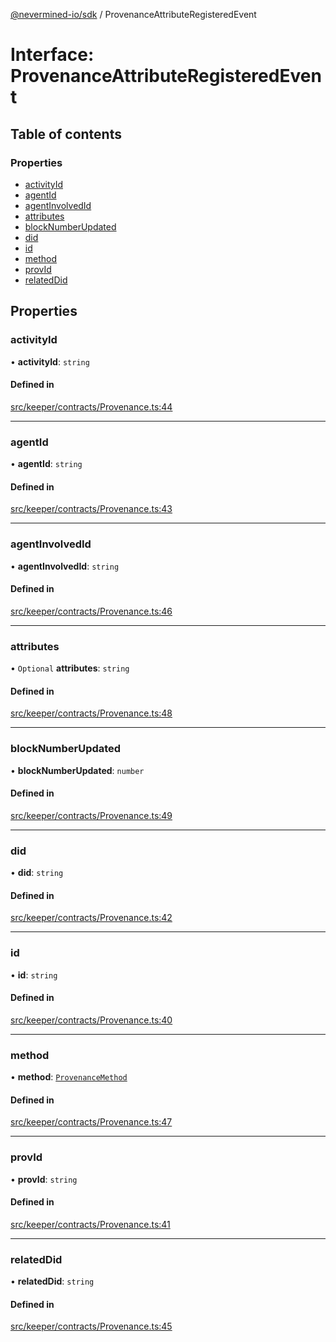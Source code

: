 [@nevermined-io/sdk](../code-reference.md) / ProvenanceAttributeRegisteredEvent

# Interface: ProvenanceAttributeRegisteredEvent

## Table of contents

### Properties

- [activityId](ProvenanceAttributeRegisteredEvent.md#activityid)
- [agentId](ProvenanceAttributeRegisteredEvent.md#agentid)
- [agentInvolvedId](ProvenanceAttributeRegisteredEvent.md#agentinvolvedid)
- [attributes](ProvenanceAttributeRegisteredEvent.md#attributes)
- [blockNumberUpdated](ProvenanceAttributeRegisteredEvent.md#blocknumberupdated)
- [did](ProvenanceAttributeRegisteredEvent.md#did)
- [id](ProvenanceAttributeRegisteredEvent.md#id)
- [method](ProvenanceAttributeRegisteredEvent.md#method)
- [provId](ProvenanceAttributeRegisteredEvent.md#provid)
- [relatedDid](ProvenanceAttributeRegisteredEvent.md#relateddid)

## Properties

### activityId

• **activityId**: `string`

#### Defined in

[src/keeper/contracts/Provenance.ts:44](https://github.com/nevermined-io/sdk-js/blob/bb26f8ab/src/keeper/contracts/Provenance.ts#L44)

---

### agentId

• **agentId**: `string`

#### Defined in

[src/keeper/contracts/Provenance.ts:43](https://github.com/nevermined-io/sdk-js/blob/bb26f8ab/src/keeper/contracts/Provenance.ts#L43)

---

### agentInvolvedId

• **agentInvolvedId**: `string`

#### Defined in

[src/keeper/contracts/Provenance.ts:46](https://github.com/nevermined-io/sdk-js/blob/bb26f8ab/src/keeper/contracts/Provenance.ts#L46)

---

### attributes

• `Optional` **attributes**: `string`

#### Defined in

[src/keeper/contracts/Provenance.ts:48](https://github.com/nevermined-io/sdk-js/blob/bb26f8ab/src/keeper/contracts/Provenance.ts#L48)

---

### blockNumberUpdated

• **blockNumberUpdated**: `number`

#### Defined in

[src/keeper/contracts/Provenance.ts:49](https://github.com/nevermined-io/sdk-js/blob/bb26f8ab/src/keeper/contracts/Provenance.ts#L49)

---

### did

• **did**: `string`

#### Defined in

[src/keeper/contracts/Provenance.ts:42](https://github.com/nevermined-io/sdk-js/blob/bb26f8ab/src/keeper/contracts/Provenance.ts#L42)

---

### id

• **id**: `string`

#### Defined in

[src/keeper/contracts/Provenance.ts:40](https://github.com/nevermined-io/sdk-js/blob/bb26f8ab/src/keeper/contracts/Provenance.ts#L40)

---

### method

• **method**: [`ProvenanceMethod`](../enums/ProvenanceMethod.md)

#### Defined in

[src/keeper/contracts/Provenance.ts:47](https://github.com/nevermined-io/sdk-js/blob/bb26f8ab/src/keeper/contracts/Provenance.ts#L47)

---

### provId

• **provId**: `string`

#### Defined in

[src/keeper/contracts/Provenance.ts:41](https://github.com/nevermined-io/sdk-js/blob/bb26f8ab/src/keeper/contracts/Provenance.ts#L41)

---

### relatedDid

• **relatedDid**: `string`

#### Defined in

[src/keeper/contracts/Provenance.ts:45](https://github.com/nevermined-io/sdk-js/blob/bb26f8ab/src/keeper/contracts/Provenance.ts#L45)
